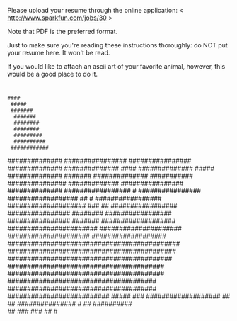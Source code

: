 Please upload your resume through the online application:
< http://www.sparkfun.com/jobs/30 >

Note that PDF is the preferred format.

Just to make sure you're reading these instructions thoroughly: do NOT put your
resume here. It won't be read.

If you would like to attach an ascii art of your favorite animal, however,
this would be a good place to do it.

   #
   ##
   ###
    ####
     #####
     #######
      #######
      ########
      ########
      #########
      ##########
     ############
   ##############
  ################
   ################
     ##############
      ##############                                              ####
      ##############                                           #####
       ##############                                      #######
       ##############                                 ###########
       ###############                              #############
       ################                           ##############
      #################      #                  ################
      ##################     ##    #           #################
     ####################   ###   ##          #################
          ################  ########          #################
           ################  #######         ###################
             #######################       #####################
              #####################       ###################
                ############################################
                 ###########################################
                 ##########################################
                  ########################################
                  ########################################
                   ######################################
                   ######################################
                    ##########################      #####
                    ###  ###################           ##
                    ##    ###############
                    #     ##  ##########   
                              ##    ###
                                    ###
                                    ##
                                    #
